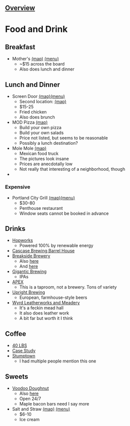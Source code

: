## [Overview](./Overview.md)

# Food and Drink

## Breakfast
- Mother's [(map)](https://www.google.com/maps/place/Mother's+Bistro+%26+Bar/@45.5221896,-122.6760126,17z/data=!3m2!4b1!5s0x54950a06dd44b055:0x465cb9b30afd6fb3!4m5!3m4!1s0x54950a06702a5de5:0x880b0bcd938f8871!8m2!3d45.5221859!4d-122.6738239) [(menu)](https://www.mothersbistro.com/menu/breakfast/)
	- ~$15 across the board
	- Also does lunch and dinner

## Lunch and Dinner
- Screen Door [(map)](https://www.google.com/maps/place/Screen+Door+Pearl+District/@45.5231118,-122.6831381,16.25z/data=!4m5!3m4!1s0x54950b5d09de4e2d:0x23ba7acb7e87b616!8m2!3d45.523796!4d-122.6827051)[(menu)](https://screendoorrestaurant.com/pearl-district-dinner-menu/)
	- Second location: [(map)](https://www.google.com/maps/place/Screen+Door+Eastside/@45.5237138,-122.6418977,15.25z/data=!4m5!3m4!1s0x5495a0beac1053bb:0x8606af39a198e136!8m2!3d45.5230174!4d-122.6416249)
	- $15-25
	- Fried chicken
	- Also does brunch
- MOD Pizza [(map)](https://www.google.com/maps/place/MOD+Pizza/@45.5169775,-122.6741173,16z/data=!3m1!5s0x54950a0f7b952091:0x8ee1ab4ad0803b62!4m9!1m2!2m1!1sMOD+Pizza!3m5!1s0x54950a0f7bd85fff:0x73d458b06405f6bb!8m2!3d45.5172386!4d-122.6751889!15sCglNT0QgUGl6emEiA4gBAVoLIgltb2QgcGl6emGSARBwaXp6YV9yZXN0YXVyYW504AEA)
	- Build your own pizza
	- Build your own salads
	- Price not listed, but seems to be reasonable
	- Possibly a lunch destination?
- Mole Mole [(map)](https://www.google.com/maps/place/Mole+Mole+Mexican+Cuisine/@45.5590739,-122.6407788,16.75z/data=!4m5!3m4!1s0x5495a76bb37a486d:0x596b920fd2067d6!8m2!3d45.5591698!4d-122.6422213) 
	- Mexican food truck
	- The pictures look insane
	- Prices are anecdotally low
	- Not really that interesting of a neighborhood, though
- 

### Expensive
- Portland City Grill [(map)](https://www.google.com/maps/place/Portland+City+Grill/@45.5221732,-122.6750677,17z/data=!3m1!5s0x54950bbb2dc62f5f:0x31c8e33f2abf6b51!4m5!3m4!1s0x54950a06b0fad621:0x60ea32db79c16dcc!8m2!3d45.5222146!4d-122.6759475)[(menu)](https://www.portlandcitygrill.com/menus/) 
	- $30-80
	- Penthouse restaurant
	- Window seats cannot be booked in advance

## Drinks
- [Hopworks](https://www.google.com/maps/place/Hopworks+Urban+Brewery/@45.4972326,-122.6352644,17.5z/data=!3m1!5s0x5495a07f9a57fc97:0x2d06816d4588a842!4m5!3m4!1s0x5495a07f9a8f5515:0xaad7975bd40537a7!8m2!3d45.4969091!4d-122.6348353)
	- Powered 100% by renewable energy
- [Cascase Brewing Barrel House](https://www.google.com/maps/place/Cascade+Brewing+Barrel+House/@45.5166545,-122.6580321,17z/data=!3m1!4b1!4m5!3m4!1s0x5495a0a1056d284b:0x471c418efc2ec652!8m2!3d45.5166508!4d-122.6558434)
- [Breakside Brewery](https://www.google.com/maps/place/Breakside+Brewery+-+NW+Slabtown/@45.5167131,-122.6908628,13z/data=!4m9!1m2!2m1!1sBreakside+Brewery!3m5!1s0x549509e4fb624731:0x919be674531a8906!8m2!3d45.5340169!4d-122.6965133!15sChFCcmVha3NpZGUgQnJld2VyeSIDiAEBWhMiEWJyZWFrc2lkZSBicmV3ZXJ5kgEHYnJld3B1YuABAA)
	- Also [here](https://www.google.com/maps/place/Breakside+Brewery+-+Breaksider+Beer+Cart/@45.5066084,-122.6524106,13z/data=!4m9!1m2!2m1!1sBreakside+Brewery!3m5!1s0x5495a18bb8d3be91:0xd2a1e37d8af1914f!8m2!3d45.4960053!4d-122.5782351!15sChFCcmVha3NpZGUgQnJld2VyeSIDiAEBWhMiEWJyZWFrc2lkZSBicmV3ZXJ5kgEHYnJld2VyeeABAA)
	- And [here](https://www.google.com/maps/place/Breakside+Brewery+-+DEKUM/@45.526816,-122.6896611,13z/data=!4m9!1m2!2m1!1sBreakside+Brewery!3m5!1s0x5495a6fe6c49be3f:0x10b1ec2e8159891e!8m2!3d45.5715579!4d-122.6568452!15sChFCcmVha3NpZGUgQnJld2VyeSIDiAEBWhMiEWJyZWFrc2lkZSBicmV3ZXJ5kgEHYnJld3B1YuABAA)
- [Gigantic Brewing](https://www.google.com/maps/place/Gigantic+Brewing+-+Brewery+%26+Taproom/@45.4850037,-122.6416331,17z/data=!3m1!4b1!4m5!3m4!1s0x54950a9a82126bbf:0x4586bc68d46b62ba!8m2!3d45.4851022!4d-122.639445)
	- IPAs
- [APEX](https://www.google.com/maps/place/APEX/@45.5046637,-122.6555016,17z/data=!3m1!4b1!4m5!3m4!1s0x54950a77417c717b:0x7dbc1d5f87bd3906!8m2!3d45.5046517!4d-122.6533125)
	- This is a taproom, not a brewery. Tons of variety
- [Upright Brewing](https://www.google.com/maps/place/Upright+Brewing/@45.53469,-122.6703698,17z/data=!3m2!4b1!5s0x5495a754f0dfd2b3:0xb33c2aea0103a48!4m5!3m4!1s0x5495a752169ca263:0xb7906c040673335c!8m2!3d45.5346863!4d-122.6681811)
	- European, farmhouse-style beers
- [Wyrd Leatherworks and Meadery](https://www.google.com/maps/place/Wyrd+Leatherworks+and+Meadery/@45.4900078,-122.6221145,780m/data=!3m2!1e3!4b1!4m5!3m4!1s0x549575a0e69c2141:0x8c39e67f396ee64b!8m2!3d45.4900629!4d-122.6199616)
	- It's a feckin mead hall
	- It also does leather work
	- A bit far but worth it I think

## Coffee
- [40 LBS](https://www.google.com/maps/place/40+LBS/@45.5153365,-122.6729919,16.25z/data=!3m1!5s0x54950a0fb0c8e609:0x7b05ed8af8d91bd3!4m5!3m4!1s0x54950bb96229e103:0x38da3b0606758047!8m2!3d45.5156179!4d-122.6756244)
- [Case Study](https://www.google.com/maps/search/Case+Study+Coffee+Roasters/@45.5289248,-122.6710009,13z)
- [Stumptown](https://www.google.com/maps/search/Stumptown+Coffee+Roasters/@45.5290343,-122.6710009,13z/data=!3m1!4b1)
	- I had multiple people mention this one

## Sweets
- [Voodoo Doughnut](https://www.google.com/maps/place/Voodoo+Doughnut+-+Old+Town/@45.515723,-122.6744148,5261m/data=!3m1!1e3!4m9!1m2!2m1!1sVoodoo+Doughnut!3m5!1s0x54950a07243140ef:0x257d2968f343ef75!8m2!3d45.5226986!4d-122.6731252!15sCg9Wb29kb28gRG91Z2hudXQiA4gBAVoRIg92b29kb28gZG91Z2hudXSSAQpkb251dF9zaG9w4AEA)
	- Also [here](https://www.google.com/maps/place/Voodoo+Doughnut+-+Davis/@45.515723,-122.6744148,5261m/data=!3m1!1e3!4m9!1m2!2m1!1sVoodoo+Doughnut!3m5!1s0x5495a0ba93c48b87:0x65e3f357bbd909ab!8m2!3d45.5244637!4d-122.6504645!15sCg9Wb29kb28gRG91Z2hudXQiA4gBAVoRIg92b29kb28gZG91Z2hudXSSAQpkb251dF9zaG9w4AEA)
	- Open 24/7
	- Maple bacon bars need I say more
- Salt and Straw [(map)](https://www.google.com/maps/search/Salt+and+Straw/@45.5265678,-122.687471,15z) [(menu)](https://saltandstraw.olo.com/menu/salt-straw-nw23rd)
	- $6-10
	- Ice cream
